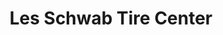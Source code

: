---
title: "Les Schwab Tire Center"
url: /portland/les-schwab-tire-center-southwest-barbur-boulevard/
shop: tyres
---